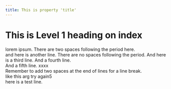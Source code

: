 ```yaml
---
title: This is property 'title'
---
```

# This is Level 1 heading on index

lorem ipsum. There are two spaces following the period here.    
and here is another line. There are no spaces following the period.
And here is a third line.
And a fourth line.  
And a fifth line. xxxx  
Remember to add two spaces at the end of lines for a line break.  
like this  arg try again5  
here is a test line.  

